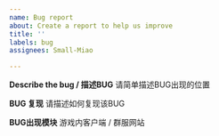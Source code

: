 ```yaml
---
name: Bug report
about: Create a report to help us improve
title: ''
labels: bug
assignees: Small-Miao

---
```


**Describe the bug / 描述BUG**
请简单描述BUG出现的位置

**BUG 复现**
请描述如何复现该BUG

**BUG出现模块**
游戏内客户端 / 群服网站
